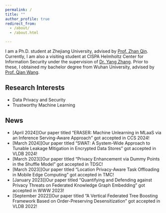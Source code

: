 ```yaml
---
permalink: /
title: ""
author_profile: true
redirect_from: 
  - /about/
  - /about.html

---
```


I am a Ph.D. student at Zhejiang University, advised by [Prof. Zhan Qin](https://scholar.google.com/citations?user=5fa4lOQAAAAJ&hl=en). Currently, I am also a visiting student at CISPA Helmholtz Center for Information Security under the supervision of [Dr. Yang Zhang](https://yangzhangalmo.github.io/). Prior to these, I obtained my bachelor degree from Wuhan University, advised by [Prof. Qian Wang](http://nisplab.whu.edu.cn/people.html).



## Research Interests

- Data Privacy and Security
- Trustworthy Machine Learning

## News

- [April 2024]]Our paper titled “ERASER: Machine Unlearning in MLaaS via an Inference Serving-Aware Approach” got accepted in CCS 2024!
- [March 2024]]Our paper titled “SWAT: A System-Wide Approach to Tunable Leakage Mitigation in Encrypted Data Stores” got accepted in VLDB 2024!
- [March 2023]]Our paper titled “Privacy Enhancement via Dummy Points in the Shuffle Model” got accepted in TDSC!
- [March 2023]]Our paper titled “Location Privacy-Aware Task Offloading in Mobile Edge Computing” got accepted in TMC!
- [January 2023]]Our paper titled “Quantifying and Defending against Privacy Threats on Federated Knowledge Graph Embedding” got accepted in WWW 2023!
- [September 2022]]Our paper titled “A Vertical Federated Tree Boosting Framework Based on Order-Preserving Desensitization” got accepted in VLDB 2022!

